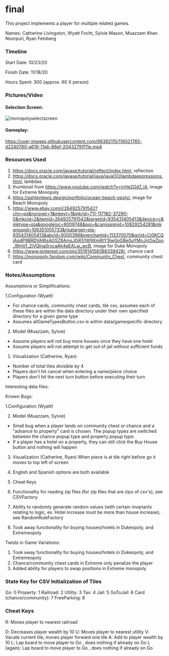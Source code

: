 final
====

This project implements a player for multiple related games.

Names: Catherine Livingston, Wyatt Focht, Sylvie Mason, Muazzam Khan Noorpuri, Ryan Feinberg


### Timeline

Start Date: 10/23/20

Finish Date: 11/18/20

Hours Spent: 300 (approx. 60 X person)

### Pictures/Video

#### Selection Screen:
![monopolyselectscreen](https://user-images.githubusercontent.com/66392115/116021671-a3a62c80-a616-11eb-9cbb-1e4e08ef37d8.png)

#### Gameplay:
https://user-images.githubusercontent.com/66392115/116021765-d2240780-a616-11eb-86ef-20432791f11e.mp4

### Resources Used
1. https://docs.oracle.com/javase/tutorial/reflect/index.html, reflection
2. https://docs.oracle.com/javase/tutorial/java/javaOO/lambdaexpressions.html, lambdas
3. thumbnail from https://www.youtube.com/watch?v=iyHe2Gd7_jA, image for Extreme Monopoly
4. https://ashleylewis.design/portfolio/ocean-beach-opoly/, image for Beach Monopoly
5. https://www.ebay.com/i/264925791542?chn=ps&norover=1&mkevt=1&mkrid=711-117182-37290-0&mkcid=2&itemid=264925791542&targetid=935431405413&device=c&mktype=pla&googleloc=9009748&poi=&campaignid=10829254281&mkgroupid=106351005733&rlsatarget=pla-935431405413&abcId=9300396&merchantid=113370070&gclid=Cj0KCQiAqdP9BRDVARIsAGSZ8AmsJ0i651W9XmRtY3Iw0oGBe0uYMnJnI2wZpo_WmVf_2iVQIna0rxcaAh4eEALw_wcB, image for Duke Monopoly
6. https://www.pinterest.com/pin/351914158386339428/, chance card
7. https://monopoly.fandom.com/wiki/Community_Chest, community chest card

### Notes/Assumptions

Assumptions or Simplifications:

1.Configuration (Wyatt)
* For chance cards, community chest cards, tile csv, assumes each of these files are within the data directory under their own specified directory for a given game type
* Assumes allGameTypesButton.csv is within data/gamespecific directory

2. Model (Muazzam, Sylvie)
* Assume players will not buy more houses once they have one hotel
* Assume players will not attempt to get out of jail without sufficient funds


1. Visualization (Catherine, Ryan)
* Number of total tiles divisible by 4
* Players don't hit cancel when entering a name/piece choice
* Players don't hit the next turn button before executing their turn

Interesting data files:

Known Bugs:

1.Configuration (Wyatt)

2. Model (Muazzam, Sylvie)
* Small bug when a player lands on community chest or chance and a "advance to property" card is chosen. The 
popup types are switched between the chance popup type and property popup type.
* If a player has a hotel on a property, they can still click the Buy House button and nothing will happen

3. Visualization (Catherine, Ryan)
When piece is at tile right before go it moves to top left of screen

1. English and Spanish options are both available
2. Cheat Keys
3. Functionality for reading zip files (for zip files that are zips of csv's), see CSVFactory
4. Ability to randomly generate random values (with certain invariants relating to logic, ex. Hotel increase must be more than house increase), see RandomRuleFactory
6. Took away functionality for buying houses/hotels in Dukeopoly, and Extremeopoly

Twists in Game Variations:
1. Took away functionality for buying houses/hotels in Dukeopoly, and Extremeopoly
2. Chance/community chest cards in Extreme only penalize the player
3. Added ability for players to swap positions in Extreme monopoly

### State Key for CSV Initialization of Tiles

Go: 0
Property: 1
Railroad: 2
Utility: 3
Tax: 4
Jail: 5
GoToJail: 6
Card (chance/community): 7
FreeParking: 8

### Cheat Keys

R: Moves player to nearest railroad

D: Decreases player wealth by 10
U: Moves player to nearest utility
V: Vacate current tile, moves player forward one tile
A: Add to player wealth by 10
L: Lap board to move player to Go , does nothing if already on Go
L (again): Lap board to move player to Go , does nothing if already on Go
